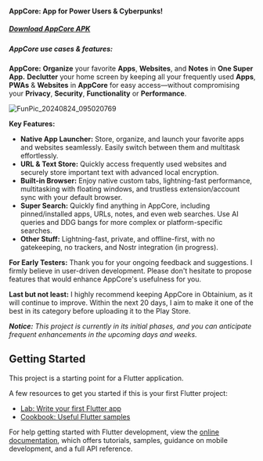 #### AppCore: App for Power Users & Cyberpunks! 

##### [Download AppCore APK](https://github.com/iefanx/AppCore/releases)

##### *AppCore use cases & features:* 
**AppCore:** **Organize** your favorite **Apps**, **Websites**, and **Notes** in **One Super App.**
**Declutter** your home screen by keeping all your frequently used **Apps**, **PWAs** & **Websites** in **AppCore** for easy access—without compromising your **Privacy**, **Security**, **Functionality** or **Performance**.

![FunPic_20240824_095020769](https://github.com/user-attachments/assets/ef5cb24c-d0b4-46f3-bdd3-11603f3b20fc)

**Key Features:**

* **Native App Launcher:** Store, organize, and launch your favorite apps and websites seamlessly. Easily switch between them and multitask effortlessly.
* **URL & Text Store:** Quickly access frequently used websites and securely store important text with advanced local encryption.
* **Built-in Browser:** Enjoy native custom tabs, lightning-fast performance, multitasking with floating windows, and trustless extension/account sync with your default browser. 
* **Super Search:** Quickly find anything in AppCore, including pinned/installed apps, URLs, notes, and even web searches. Use AI queries and DDG bangs for more complex or platform-specific searches.
* **Other Stuff:** Lightning-fast, private, and offline-first, with no gatekeeping, no trackers, and Nostr integration (in progress).
  
**For Early Testers:** Thank you for your ongoing feedback and suggestions. I firmly believe in user-driven development. Please don't hesitate to propose features that would enhance AppCore's usefulness for you.

**Last but not least:** I highly recommend keeping AppCore in Obtainium, as it will continue to improve. Within the next 20 days, I aim to make it one of the best in its category before uploading it to the Play Store.

***Notice:** This project is currently in its initial phases, and you can anticipate frequent enhancements in the upcoming days and weeks.*

## Getting Started

This project is a starting point for a Flutter application.

A few resources to get you started if this is your first Flutter project:

- [Lab: Write your first Flutter app](https://docs.flutter.dev/get-started/codelab)
- [Cookbook: Useful Flutter samples](https://docs.flutter.dev/cookbook)

For help getting started with Flutter development, view the
[online documentation](https://docs.flutter.dev/), which offers tutorials,
samples, guidance on mobile development, and a full API reference.
